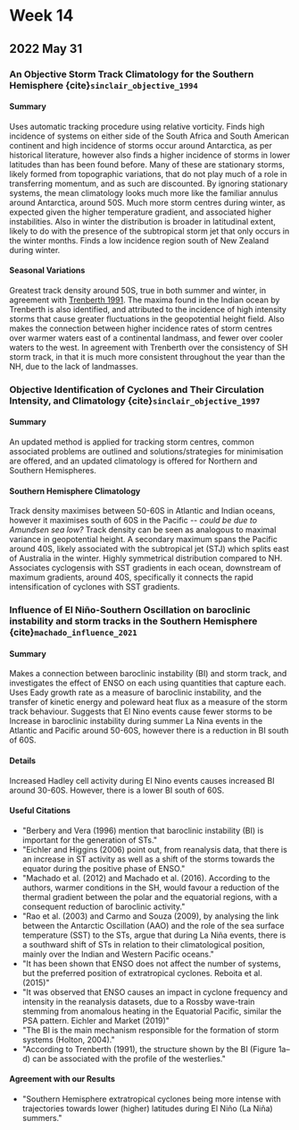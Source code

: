 # Week 14

## 2022 May 31

### An Objective Storm Track Climatology for the Southern Hemisphere {cite}`sinclair_objective_1994`

#### Summary

Uses automatic tracking procedure using relative vorticity. Finds high incidence of systems on either side of the South Africa and South American continent and high incidence of storms occur around Antarctica, as per historical literature, however also finds a higher incidence of storms in lower latitudes than has been found before. Many of these are stationary storms, likely formed from topographic variations, that do not play much of a role in transferring momentum, and as such are discounted. By ignoring stationary systems, the mean climatology looks much more like the familiar annulus around Antarctica, around 50S. Much more storm centres during winter, as expected given the higher temperature gradient, and associated higher instabilities. Also in winter the distribution is broader in latitudinal extent, likely to do with the presence of the subtropical storm jet that only occurs in the winter months. Finds a low incidence region south of New Zealand during winter.

#### Seasonal Variations

Greatest track density around 50S, true in both summer and winter, in agreement with [Trenberth 1991](Trenberth1991). The maxima found in the Indian ocean by Trenberth is also identified, and attributed to the incidence of high intensity storms that cause greater fluctuations in the geopotential height field. Also makes the connection between higher incidence rates of storm centres over warmer waters east of a continental landmass, and fewer over cooler waters to the west. In agreement with Trenberth over the consistency of SH storm track, in that it is much more consistent throughout the year than the NH, due to the lack of landmasses.


### Objective Identification of Cyclones and Their Circulation Intensity, and Climatology {cite}`sinclair_objective_1997`

#### Summary

An updated method is applied for tracking storm centres, common associated problems are outlined and solutions/strategies for minimisation are offered, and an updated climatology is offered for Northern and Southern Hemispheres.

#### Southern Hemisphere Climatology

Track density maximises between 50-60S in Atlantic and Indian oceans, however it maximises south of 60S in the Pacific -- _could be due to Amundsen sea low?_ Track density can be seen as analogous to maximal variance in geopotential height. A secondary maximum spans the Pacific around 40S, likely associated with the subtropical jet (STJ) which splits east of Australia in the winter. Highly symmetrical distribution compared to NH. Associates cyclogensis with SST gradients in each ocean, downstream of maximum gradients, around 40S, specifically it connects the rapid intensification of cyclones with SST gradients. 


### Influence of El Niño-Southern Oscillation on baroclinic instability and storm tracks in the Southern Hemisphere {cite}`machado_influence_2021`

#### Summary

Makes a connection between baroclinic instability (BI) and storm track, and investigates the effect of ENSO on each using quantities that capture each. Uses Eady growth rate as a measure of baroclinic instability, and the transfer of kinetic energy and poleward heat flux as a measure of the storm track behaviour. Suggests that El Nino events cause fewer storms to be 
Increase in baroclinic instability during summer La Nina events in the Atlantic and Pacific around 50-60S, however there is a reduction in BI south of 60S.

#### Details

Increased Hadley cell activity during El Nino events causes increased BI around 30-60S. However, there is a lower BI south of 60S.

#### Useful Citations 

- "Berbery and Vera (1996) mention that baroclinic instability (BI) is important for the generation of STs."
- "Eichler and Higgins (2006) point out, from reanalysis data, that there is an increase in ST activity as well as a shift of the storms towards the equator during the positive phase of ENSO."
- "Machado et al. (2012) and Machado et al. (2016). According to the authors, warmer conditions in the SH, would favour a reduction of the thermal gradient between the polar and the equatorial regions, with a consequent reduction of baroclinic activity."
- "Rao et al. (2003) and Carmo and Souza (2009), by analysing the link between the Antarctic Oscillation (AAO) and the role of the sea surface temperature (SST) to the STs, argue that during La Niña events, there is a southward shift of STs in relation to their climatological position, mainly over the Indian and Western Pacific oceans."
- "It has been shown that ENSO does not affect the number of systems, but the preferred position of extratropical cyclones. Reboita et al. (2015)"
- "It was observed that ENSO causes an impact in cyclone frequency and intensity in the reanalysis datasets, due to a Rossby wave-train stemming from anomalous heating in the Equatorial Pacific, similar the PSA pattern. Eichler and Market (2019)"
- "The BI is the main mechanism responsible for the formation of storm systems (Holton, 2004)." 
- "According to Trenberth (1991), the structure shown by the BI (Figure 1a–d) can be associated with the profile of the westerlies."

#### Agreement with our Results

- "Southern Hemisphere extratropical cyclones being more intense with trajectories towards lower (higher) latitudes during El Niño (La Niña) summers."
